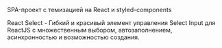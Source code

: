 SPA-проект с темизацией на React и styled-components

React Select - Гибкий и красивый элемент управления Select Input для ReactJS с множественным выбором, автозаполнением, асинхронностью и возможностью создания.
